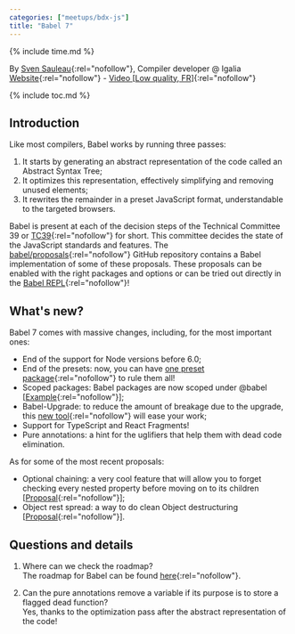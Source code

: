 ```yaml
---
categories: ["meetups/bdx-js"]
title: "Babel 7"
---
```


{% include time.md %}

By [Sven Sauleau](https://twitter.com/svensauleau){:rel="nofollow"}, Compiler developer @ Igalia  
[Website](https://sauleau.com/){:rel="nofollow"} - [Video \[Low quality, FR\]](https://www.youtube.com/watch?v=xlVK2_VJ07o){:rel="nofollow"}

{% include toc.md %}

## Introduction

Like most compilers, Babel works by running three passes:
1. It starts by generating an abstract representation of the code called an Abstract Syntax Tree;
2. It optimizes this representation, effectively simplifying and removing unused elements;
3. It rewrites the remainder in a preset JavaScript format, understandable to the targeted browsers.

Babel is present at each of the decision steps of the Technical Committee 39 or [TC39](https://www.ecma-international.org/memento/tc39-rf-tg.htm){:rel="nofollow"}
for short. This committee decides the state of the JavaScript standards and features. The [babel/proposals](https://github.com/babel/proposals){:rel="nofollow"}
GitHub repository contains a Babel implementation of some of these proposals. These proposals can be enabled with the
right packages and options or can be tried out directly in the [Babel REPL](https://babeljs.io/repl){:rel="nofollow"}!

## What's new?

Babel 7 comes with massive changes, including, for the most important ones:
- End of the support for Node versions before 6.0;
- End of the presets: now, you can have [one preset package](https://babeljs.io/docs/en/v7-migration#yearly-preset-deprecations-blog-2017-12-27-nearing-the-70-releasehtml-deprecated-yearly-presets-eg-babel-preset-es20xx){:rel="nofollow"}
  to rule them all!
- Scoped packages: Babel packages are now scoped under @babel [[Example](https://www.npmjs.com/package/@babel/types){:rel="nofollow"}];
- Babel-Upgrade: to reduce the amount of breakage due to the upgrade, this [new tool](https://github.com/babel/babel-upgrade){:rel="nofollow"}
  will ease your work;
- Support for TypeScript and React Fragments!
- Pure annotations: a hint for the uglifiers that help them with dead code elimination.

As for some of the most recent proposals:
- Optional chaining: a very cool feature that will allow you to forget checking every nested property before moving on
  to its children [[Proposal](https://babeljs.io/docs/en/babel-plugin-proposal-optional-chaining){:rel="nofollow"}];
- Object rest spread: a way to do clean Object destructuring [[Proposal](https://babeljs.io/docs/en/babel-plugin-proposal-object-rest-spread){:rel="nofollow"}].

## Questions and details

1. Where can we check the roadmap?  
The roadmap for Babel can be found [here](https://babeljs.io/docs/en/roadmap){:rel="nofollow"}.

2. Can the pure annotations remove a variable if its purpose is to store a flagged dead function?  
Yes, thanks to the optimization pass after the abstract representation of the code!
